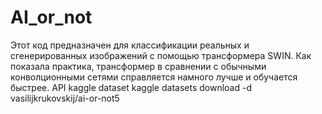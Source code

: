 # AI_or_not
Этот код предназначен для классификации реальных и сгенерированных изображений с помощью трансформера SWIN.
Как показала практика, трансформер в сравнении с обычными конволционными сетями справляется намного лучше и обучается быстрее.
API kaggle dataset
kaggle datasets download -d vasilijkrukovskij/ai-or-not5
